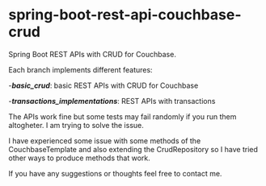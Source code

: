 # spring-boot-rest-api-couchbase-crud
Spring Boot REST APIs with CRUD for Couchbase. 

Each branch implements different features:

-***basic_crud***: basic REST APIs with CRUD for Couchbase

-***transactions_implementations***: REST APIs with transactions

The APIs work fine but some tests may fail randomly if you run them altogheter. I am trying to solve the issue.

I have experienced some issue with some methods of the CouchbaseTemplate and also extending the CrudRepository so I have tried other ways to produce methods that work.

If you have any suggestions or thoughts feel free to contact me.

